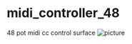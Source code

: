# midi_controller_48
48 pot midi cc control surface
![picture](https://github.com/i2make/midi_controller_48/main/midi_controller_48.tif)
